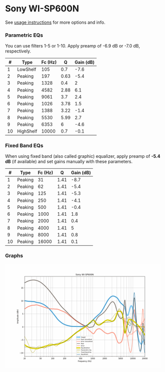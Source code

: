 # Sony WI-SP600N
See [usage instructions](https://github.com/jaakkopasanen/AutoEq#usage) for more options and info.

### Parametric EQs
You can use filters 1-5 or 1-10. Apply preamp of -6.9 dB or -7.0 dB, respectively.

|   # | Type      |   Fc (Hz) |    Q |   Gain (dB) |
|-----|-----------|-----------|------|-------------|
|   1 | LowShelf  |       105 | 0.7  |        -7.6 |
|   2 | Peaking   |       197 | 0.63 |        -5.4 |
|   3 | Peaking   |      1328 | 0.4  |         2   |
|   4 | Peaking   |      4582 | 2.88 |         6.1 |
|   5 | Peaking   |      9061 | 3.7  |         2.4 |
|   6 | Peaking   |      1026 | 3.78 |         1.5 |
|   7 | Peaking   |      1388 | 3.22 |        -1.4 |
|   8 | Peaking   |      5530 | 5.99 |         2.7 |
|   9 | Peaking   |      6353 | 6    |        -4.6 |
|  10 | HighShelf |     10000 | 0.7  |        -0.1 |

### Fixed Band EQs
When using fixed band (also called graphic) equalizer, apply preamp of **-5.4 dB** (if available) and set gains manually with these parameters.

|   # | Type    |   Fc (Hz) |    Q |   Gain (dB) |
|-----|---------|-----------|------|-------------|
|   1 | Peaking |        31 | 1.41 |        -8.7 |
|   2 | Peaking |        62 | 1.41 |        -5.4 |
|   3 | Peaking |       125 | 1.41 |        -5.3 |
|   4 | Peaking |       250 | 1.41 |        -4.1 |
|   5 | Peaking |       500 | 1.41 |        -0.4 |
|   6 | Peaking |      1000 | 1.41 |         1.8 |
|   7 | Peaking |      2000 | 1.41 |         0.4 |
|   8 | Peaking |      4000 | 1.41 |         5   |
|   9 | Peaking |      8000 | 1.41 |         0.8 |
|  10 | Peaking |     16000 | 1.41 |         0.1 |

### Graphs
![](./Sony%20WI-SP600N.png)
